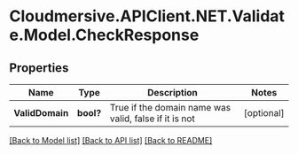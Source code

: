 # Cloudmersive.APIClient.NET.Validate.Model.CheckResponse
## Properties

Name | Type | Description | Notes
------------ | ------------- | ------------- | -------------
**ValidDomain** | **bool?** | True if the domain name was valid, false if it is not | [optional] 

[[Back to Model list]](../README.md#documentation-for-models) [[Back to API list]](../README.md#documentation-for-api-endpoints) [[Back to README]](../README.md)

